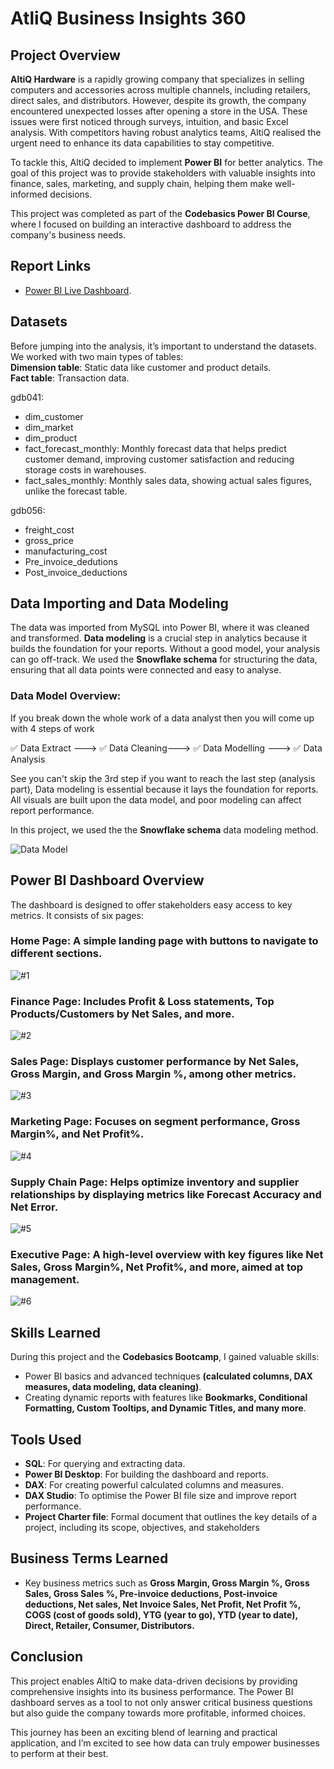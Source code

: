 # AtliQ Business Insights 360

## Project Overview

**AltiQ Hardware** is a rapidly growing company that specializes in selling computers and accessories across multiple channels, including retailers, direct sales, and distributors. However, despite its growth, the company encountered unexpected losses after opening a store in the USA. These issues were first noticed through surveys, intuition, and basic Excel analysis. With competitors having robust analytics teams, AltiQ realised the urgent need to enhance its data capabilities to stay competitive.

To tackle this, AltiQ decided to implement **Power BI** for better analytics. The goal of this project was to provide stakeholders with valuable insights into finance, sales, marketing, and supply chain, helping them make well-informed decisions.

This project was completed as part of the **Codebasics Power BI Course**, where I focused on building an interactive dashboard to address the company's business needs.

## Report Links
- [Power BI Live Dashboard](https://app.powerbi.com/view?r=eyJrIjoiYWM2MDVmOTgtZDA2Mi00NzY3LTg5ODYtZGMxOTFkOGIxZjNiIiwidCI6ImM2ZTU0OWIzLTVmNDUtNDAzMi1hYWU5LWQ0MjQ0ZGM1YjJjNCJ9).

## Datasets

Before jumping into the analysis, it’s important to understand the datasets. We worked with two main types of tables:  
**Dimension table**: Static data like customer and product details.  
**Fact table**: Transaction data.

gdb041:

- dim_customer
- dim_market
- dim_product
- fact_forecast_monthly: Monthly forecast data that helps predict customer demand, improving customer satisfaction and reducing storage costs in warehouses.
- fact_sales_monthly: Monthly sales data, showing actual sales figures, unlike the forecast table.

gdb056:

- freight_cost
- gross_price
- manufacturing_cost
- Pre_invoice_dedutions
- Post_invoice_deductions

## Data Importing and Data Modeling

The data was imported from MySQL into Power BI, where it was cleaned and transformed. **Data modeling** is a crucial step in analytics because it builds the foundation for your reports. Without a good model, your analysis can go off-track. We used the **Snowflake schema** for structuring the data, ensuring that all data points were connected and easy to analyse.

### Data Model Overview:

If you break down the whole work of a data analyst then you will come up with 4 steps of work

✅ Data Extract ---> ✅ Data Cleaning---> ✅ Data Modelling ---> ✅ Data Analysis

See you can't skip the 3rd step if you want to reach the last step (analysis part), Data modeling is essential because it lays the foundation for reports. All visuals are built upon the data model, and poor modeling can affect report performance.

In this project, we used the the **Snowflake schema** data modeling method.

![Data Model](https://github.com/user-attachments/assets/5243f1ec-7230-4753-8b2b-8f1e28b7837e)


## Power BI Dashboard Overview

The dashboard is designed to offer stakeholders easy access to key metrics. It consists of six pages:

### **Home Page**: A simple landing page with buttons to navigate to different sections.  
![#1](https://github.com/user-attachments/assets/6d158f88-a269-451c-901e-a4740d2018ef)

### **Finance Page**: Includes Profit & Loss statements, Top Products/Customers by Net Sales, and more.  
![#2](https://github.com/user-attachments/assets/e5136209-aad3-4c9d-b00c-791cfb15b16a)

### **Sales Page**: Displays customer performance by Net Sales, Gross Margin, and Gross Margin %, among other metrics.  
![#3](https://github.com/user-attachments/assets/045f6ab4-c6df-4fc4-83ff-0c757a5dbc4d)

### **Marketing Page**: Focuses on segment performance, Gross Margin%, and Net Profit%.  
![#4](https://github.com/user-attachments/assets/7377846d-8850-47aa-9c39-44fd1dc6f3cf)

### **Supply Chain Page**: Helps optimize inventory and supplier relationships by displaying metrics like Forecast Accuracy and Net Error.  
![#5](https://github.com/user-attachments/assets/3b074c6a-49a6-4d6b-bdd2-0a180d9d60bd)

### **Executive Page**: A high-level overview with key figures like Net Sales, Gross Margin%, Net Profit%, and more, aimed at top management.  
![#6](https://github.com/user-attachments/assets/7991832a-cac7-40da-89e0-b611e61ccd6c)


## Skills Learned

During this project and the **Codebasics Bootcamp**, I gained valuable skills:
- Power BI basics and advanced techniques **(calculated columns, DAX measures, data modeling, data cleaning)**.
- Creating dynamic reports with features like **Bookmarks, Conditional Formatting, Custom Tooltips, and Dynamic Titles, and many more**.

## Tools Used
- **SQL**: For querying and extracting data.
- **Power BI Desktop**: For building the dashboard and reports.
- **DAX**: For creating powerful calculated columns and measures.
- **DAX Studio**: To optimise the Power BI file size and improve report performance.
- **Project Charter file**: Formal document that outlines the key details of a project, including its scope, objectives, and stakeholders

## Business Terms Learned
- Key business metrics such as **Gross Margin, Gross Margin %, Gross Sales, Gross Sales %, Pre-invoice deductions, Post-invoice deductions, Net sales, Net Invoice Sales, Net Profit, Net Profit %, COGS (cost of goods sold), YTG (year to go), YTD (year to date), Direct, Retailer, Consumer, Distributors.**

## Conclusion

This project enables AltiQ to make data-driven decisions by providing comprehensive insights into its business performance. The Power BI dashboard serves as a tool to not only answer critical business questions but also guide the company towards more profitable, informed choices.

This journey has been an exciting blend of learning and practical application, and I’m excited to see how data can truly empower businesses to perform at their best.
